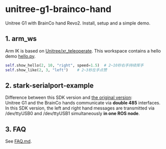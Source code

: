 # unitree-g1-brainco-hand

Unitree G1 with BrainCo hand Revo2. Install, setup and a simple demo.

## 1. arm_ws

Arm IK is based on  [Unitree/xr_teleoperate](https://github.com/unitreerobotics/xr_teleoperate/blob/main/teleop/robot_control/robot_arm_ik.py).
This workspace contains a hello demo [hello.py](https://github.com/BrainCoTech/unitree-g1-brainco-hand/blob/main/arm_ws/src/control_py/control_py/hello.py).
```py
self.show_hello(2, 10, "right", speed=1.5)  # 2~10秒右手持续挥手
self.show_like(2, 3, "left")    # 2~3秒左手点赞
```

## 2. stark-serialport-example

Difference between this SDK version and [the original version](https://github.com/BrainCoTech/stark-serialport-example/tree/revo2):  
Unitree G1 and the BrainCo hands communicate via **double 485** interfaces. In this SDK version, the left and right hand messages are transmitted via /dev/ttyUSB0 and /dev/ttyUSB1 simultaneously **in one ROS node**.

## 3. FAQ
See [FAQ.md](https://github.com/BrainCoTech/unitree-g1-brainco-hand/blob/main/FAQ.md).